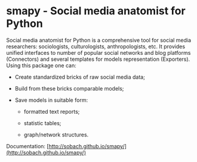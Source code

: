 # smapy - Social media anatomist for Python

Social media anatomist for Python is a comprehensive tool for social media researchers: sociologists, culturologists, anthropologists, etc. It provides unified interfaces to number of popular social networks and blog platforms (Connectors) and several templates for models representation (Exporters). Using this package one can:

* Create standardized bricks of raw social media data;

* Build from these bricks comparable models;

* Save models in suitable form:

    - formatted text reports;
    
    - statistic tables;
    
    - graph/network structures.
	
Documentation: [http://sobach.github.io/smapy/](http://sobach.github.io/smapy/)